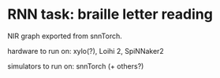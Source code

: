 # RNN task: braille letter reading

NIR graph exported from snnTorch.

hardware to run on: xylo(?), Loihi 2, SpiNNaker2

simulators to run on: snnTorch (+ others?)
